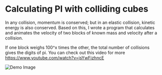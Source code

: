 # Calculating PI with colliding cubes

In any collision, momentum is conserved; but in an elastic collision, kinetic energy is also conserved. Based on this, I wrote a program that calculates and animates the velocity of two blocks of known mass and velocity after a collision.

If one block weighs 100^x times the other, the total number of collisions gives the digits of pi.
You can check out this video for more  https://www.youtube.com/watch?v=jsYwFizhncE

![Demo Image](https://i.ibb.co/sgX03cD/Ekran-g-r-nt-s-2023-08-27-154418.png)
